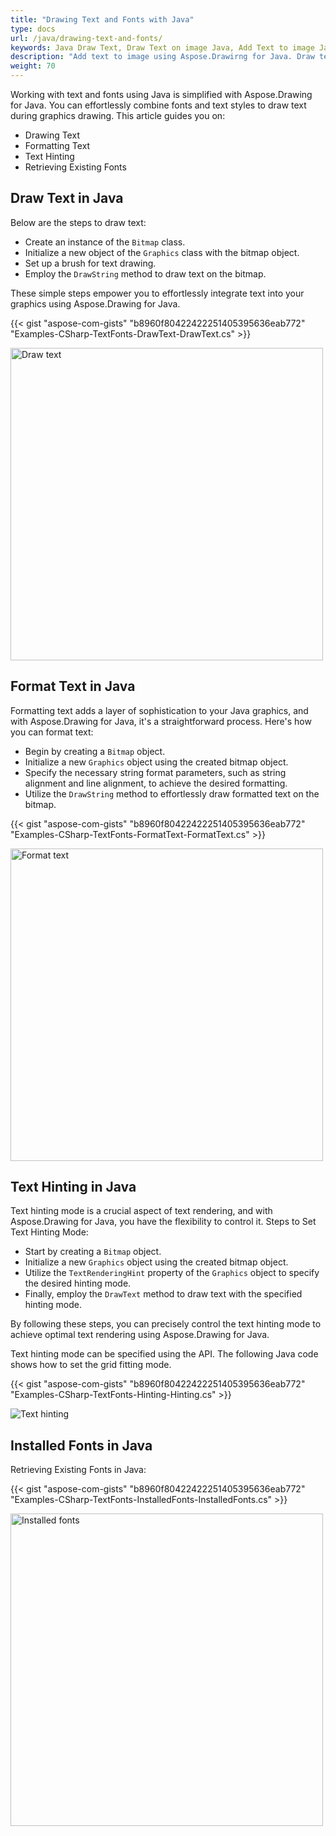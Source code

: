 ```yaml
---
title: "Drawing Text and Fonts with Java"
type: docs
url: /java/drawing-text-and-fonts/
keywords: Java Draw Text, Draw Text on image Java, Add Text to image Java, format text, text hinting, get installed fonts
description: "Add text to image using Aspose.Drawirng for Java. Draw text on image using Java API. Draw with different fonts using Java API."
weight: 70
---
```


Working with text and fonts using Java is simplified with Aspose.Drawing for Java. You can effortlessly combine fonts and text styles to draw text during graphics drawing. This article guides you on:

- Drawing Text
- Formatting Text
- Text Hinting
- Retrieving Existing Fonts

## **Draw Text in Java**

Below are the steps to draw text:

- Create an instance of the `Bitmap` class.
- Initialize a new object of the `Graphics` class with the bitmap object.
- Set up a brush for text drawing.
- Employ the `DrawString` method to draw text on the bitmap.

These simple steps empower you to effortlessly integrate text into your graphics using Aspose.Drawing for Java.

{{< gist "aspose-com-gists" "b8960f80422422251405395636eab772" "Examples-CSharp-TextFonts-DrawText-DrawText.cs" >}}

<img src="https://github.com/aspose-drawing/Aspose.Drawing-for-Java/raw/master/Examples/Data/TextFonts/DrawText_out.png" alt="Draw text" width="500" />

## **Format Text in Java**

Formatting text adds a layer of sophistication to your Java graphics, and with Aspose.Drawing for Java, it's a straightforward process. Here's how you can format text:

- Begin by creating a `Bitmap` object.
- Initialize a new `Graphics` object using the created bitmap object.
- Specify the necessary string format parameters, such as string alignment and line alignment, to achieve the desired formatting.
- Utilize the `DrawString` method to effortlessly draw formatted text on the bitmap.

{{< gist "aspose-com-gists" "b8960f80422422251405395636eab772" "Examples-CSharp-TextFonts-FormatText-FormatText.cs" >}}

<img src="https://github.com/aspose-drawing/Aspose.Drawing-for-Java/raw/master/Examples/Data/TextFonts/FormatText_out.png" alt="Format text" width="500" />

## **Text Hinting in Java**

Text hinting mode is a crucial aspect of text rendering, and with Aspose.Drawing for Java, you have the flexibility to control it. Steps to Set Text Hinting Mode:

- Start by creating a `Bitmap` object.
- Initialize a new `Graphics` object using the created bitmap object.
- Utilize the `TextRenderingHint` property of the `Graphics` object to specify the desired hinting mode.
- Finally, employ the `DrawText` method to draw text with the specified hinting mode.

By following these steps, you can precisely control the text hinting mode to achieve optimal text rendering using Aspose.Drawing for Java.

Text hinting mode can be specified using the API. The following Java code shows how to set the grid fitting mode.

{{< gist "aspose-com-gists" "b8960f80422422251405395636eab772" "Examples-CSharp-TextFonts-Hinting-Hinting.cs" >}}

<img src="https://github.com/aspose-drawing/Aspose.Drawing-for-Java/raw/master/Examples/Data/TextFonts/Hinting_out.png" alt="Text hinting" />

## **Installed Fonts in Java**

Retrieving Existing Fonts in Java:

{{< gist "aspose-com-gists" "b8960f80422422251405395636eab772" "Examples-CSharp-TextFonts-InstalledFonts-InstalledFonts.cs" >}}

<img src="https://github.com/aspose-drawing/Aspose.Drawing-for-Java/raw/master/Examples/Data/TextFonts/InstalledFonts_out.png" alt="Installed fonts" width="500" />

